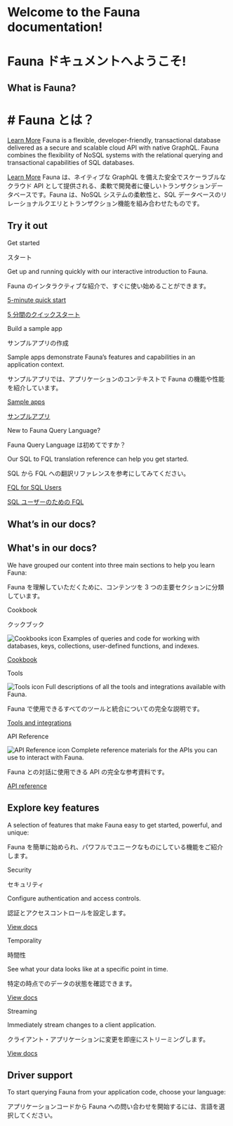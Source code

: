 # Welcome to the Fauna documentation!

# Fauna ドキュメントへようこそ!

## What is Fauna?

# # Fauna とは？

[Learn More](https://docs.fauna.com/fauna/current/concepts/) Fauna is a flexible, developer-friendly, transactional database delivered as a secure and scalable cloud API with native GraphQL. Fauna combines the flexibility of NoSQL systems with the relational querying and transactional capabilities of SQL databases.

[Learn More](https://docs.fauna.com/fauna/current/concepts/) Fauna は、ネイティブな GraphQL を備えた安全でスケーラブルなクラウド API として提供される、柔軟で開発者に優しいトランザクションデータベースです。Fauna は、NoSQL システムの柔軟性と、SQL データベースのリレーショナルクエリとトランザクション機能を組み合わせたものです。

## Try it out

Get started

スタート

Get up and running quickly with our interactive introduction to Fauna.

Fauna のインタラクティブな紹介で、すぐに使い始めることができます。

[5-minute quick start](https://docs.fauna.com/fauna/current/start/)

[5 分間のクイックスタート](https://docs.fauna.com/fauna/current/start/)

Build a sample app

サンプルアプリの作成

Sample apps demonstrate Fauna’s features and capabilities in an application context.

サンプルアプリでは、アプリケーションのコンテキストで Fauna の機能や性能を紹介しています。

[Sample apps](https://docs.fauna.com/fauna/current/start/apps/)

[サンプルアプリ](https://docs.fauna.com/fauna/current/start/apps/)

New to Fauna Query Language?

Fauna Query Language は初めてですか？

Our SQL to FQL translation reference can help you get started.

SQL から FQL への翻訳リファレンスを参考にしてみてください。

[FQL for SQL Users](https://docs.fauna.com/fauna/current/start/fql_for_sql_users)

[SQL ユーザーのための FQL](https://docs.fauna.com/fauna/current/start/fql_for_sql_users)

## What’s in our docs?

## What's in our docs?

We have grouped our content into three main sections to help you learn Fauna:

Fauna を理解していただくために、コンテンツを 3 つの主要セクションに分類しています。

Cookbook

クックブック

![Cookbooks icon](https://docs.fauna.com/fauna/current//_images/icon-cookbook.svg) Examples of queries and code for working with databases, keys, collections, user-defined functions, and indexes.

[Cookbook](https://docs.fauna.com/fauna/current/cookbook/)

Tools

![Tools icon](https://docs.fauna.com/fauna/current//_images/icon-tools.svg) Full descriptions of all the tools and integrations available with Fauna.

Fauna で使用できるすべてのツールと統合についての完全な説明です。

[Tools and integrations](https://docs.fauna.com/fauna/current/integrations/)

API Reference

![API <mark>Reference</mark> icon](https://docs.fauna.com/fauna/current//_images/icon-reference.svg) Complete reference materials for the APIs you can use to interact with Fauna.

Fauna との対話に使用できる API の完全な参考資料です。

[API reference](https://docs.fauna.com/fauna/current/api/)

## Explore key features

A selection of features that make Fauna easy to get started, powerful, and unique:

Fauna を簡単に始められ、パワフルでユニークなものにしている機能をご紹介します。

Security

セキュリティ

Configure authentication and access controls.

認証とアクセスコントロールを設定します。

[View docs](https://docs.fauna.com/fauna/current/security/)

Temporality

時間性

See what your data looks like at a specific point in time.

特定の時点でのデータの状態を確認できます。

[View docs](https://docs.fauna.com/fauna/current/tutorials/temporality)

Streaming

Immediately stream changes to a client application.

クライアント・アプリケーションに変更を即座にストリーミングします。

[View docs](https://docs.fauna.com/fauna/current/drivers/streaming)

## Driver support

To start querying Fauna from your application code, choose your language:

アプリケーションコードから Fauna への問い合わせを開始するには、言語を選択してください。
